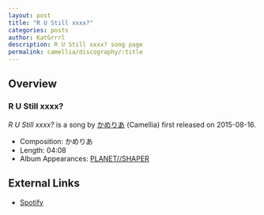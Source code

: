 ```yaml
---
layout: post
title: "R U Still xxxx?"
categories: posts
author: KatGrrrl
description: R U Still xxxx? song page
permalink: camellia/discography/:title
---
```


## Overview

### R U Still xxxx?

*R U Still xxxx?* is a song by [かめりあ](<{% link postsWiki/_posts/2023-12-10-camellia.md %}>) (Camellia) first released on 2015-08-16.

* Composition: かめりあ
* Length: 04:08
* Album Appearances: [PLANET//SHAPER](<{% link postsInclude/_posts/camellia/albums/PLANET--SHAPER/2023-12-12-PLANET--SHAPER.md %}>)

## External Links

* [Spotify](https://open.spotify.com/track/0e7xvgIeGPLMXedGkvrutU?si=224b41a84d054f5c)
